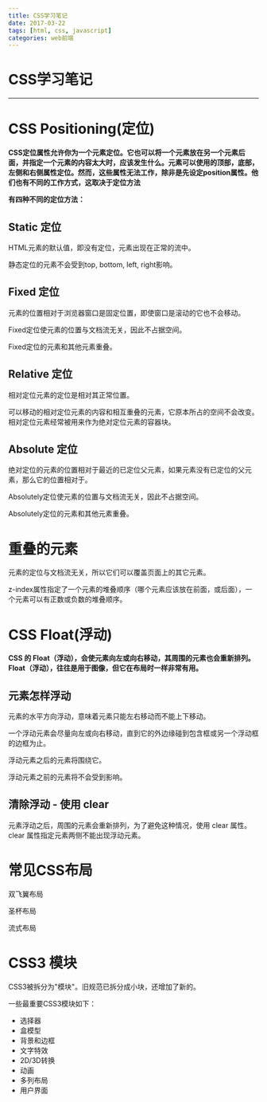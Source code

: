 ```yaml
---
title: CSS学习笔记
date: 2017-03-22
tags: [html, css, javascript]
categories: web前端
---
```


# CSS学习笔记
---

# CSS Positioning(定位)

**CSS定位属性允许你为一个元素定位。它也可以将一个元素放在另一个元素后面，并指定一个元素的内容太大时，应该发生什么。元素可以使用的顶部，底部，左侧和右侧属性定位。然而，这些属性无法工作，除非是先设定position属性。他们也有不同的工作方式，这取决于定位方法**


**有四种不同的定位方法：**

<!-- more-->

## Static 定位

HTML元素的默认值，即没有定位，元素出现在正常的流中。

静态定位的元素不会受到top, bottom, left, right影响。

## Fixed 定位

元素的位置相对于浏览器窗口是固定位置，即使窗口是滚动的它也不会移动。

Fixed定位使元素的位置与文档流无关，因此不占据空间。

Fixed定位的元素和其他元素重叠。

## Relative 定位

相对定位元素的定位是相对其正常位置。

可以移动的相对定位元素的内容和相互重叠的元素，它原本所占的空间不会改变。相对定位元素经常被用来作为绝对定位元素的容器块。

## Absolute 定位

绝对定位的元素的位置相对于最近的已定位父元素，如果元素没有已定位的父元素，那么它的位置相对于<html>。

Absolutely定位使元素的位置与文档流无关，因此不占据空间。

Absolutely定位的元素和其他元素重叠。

# 重叠的元素

元素的定位与文档流无关，所以它们可以覆盖页面上的其它元素。

z-index属性指定了一个元素的堆叠顺序（哪个元素应该放在前面，或后面），一个元素可以有正数或负数的堆叠顺序。

# CSS Float(浮动)

**CSS 的 Float（浮动），会使元素向左或向右移动，其周围的元素也会重新排列。
Float（浮动），往往是用于图像，但它在布局时一样非常有用。**

## 元素怎样浮动

元素的水平方向浮动，意味着元素只能左右移动而不能上下移动。

一个浮动元素会尽量向左或向右移动，直到它的外边缘碰到包含框或另一个浮动框的边框为止。

浮动元素之后的元素将围绕它。

浮动元素之前的元素将不会受到影响。

## 清除浮动 - 使用 clear

元素浮动之后，周围的元素会重新排列，为了避免这种情况，使用 clear 属性。
clear 属性指定元素两侧不能出现浮动元素。

# 常见CSS布局

双飞翼布局

圣杯布局

流式布局

# CSS3 模块

CSS3被拆分为"模块"。旧规范已拆分成小块，还增加了新的。

一些最重要CSS3模块如下：
- 选择器
- 盒模型
- 背景和边框
- 文字特效
- 2D/3D转换
- 动画
- 多列布局
- 用户界面
